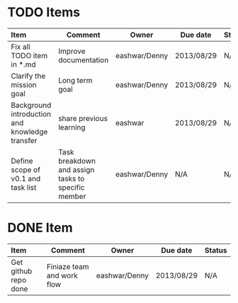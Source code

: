 # TODO Items
| Item    | Comment         |    Owner              | Due date | Status|
|:--------|---------------|--------------|--------------|------------------| 
| Fix all TODO item in *.md | Improve documentation | eashwar/Denny | 2013/08/29| N/A |
| Clarify the mission goal | Long term goal | eashwar/Denny | 2013/08/29| N/A |
| Background introduction and knowledge transfer | share previous learning | eashwar| 2013/08/29 | N/A |
| Define scope of v0.1 and task list | Task breakdown and assign tasks to specific member | eashwar/Denny | N/A | N/A |

# DONE Item
| Item    | Comment         |    Owner              | Due date | Status|
|:--------|---------------|--------------|--------------|------------------| 
| Get github repo done | Finiaze team and work flow | eashwar/Denny | 2013/08/29 | N/A |
